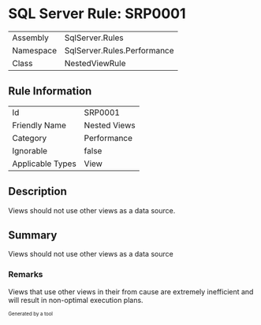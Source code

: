 ﻿# SQL Server Rule: SRP0001
  
|    |    |
|----|----|
| Assembly | SqlServer.Rules |
| Namespace | SqlServer.Rules.Performance |
| Class | NestedViewRule |
  
## Rule Information
  
|    |    |
|----|----|
| Id | SRP0001 |
| Friendly Name | Nested Views |
| Category | Performance |
| Ignorable | false |
| Applicable Types | View  |
  
## Description
  
Views should not use other views as a data source.
  
## Summary
  
Views should not use other views as a data source
  
### Remarks
  
Views that use other views in their from cause are extremely inefficient and will result in non-optimal execution plans.
  
<sub><sup>Generated by a tool</sup></sub>
